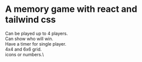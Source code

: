 # A memory game with react and tailwind css

Can be played up to 4 players.\
Can show who will win.\
Have a timer for single player.\
4x4 and 6x6 grid.\
icons or numbers.\



